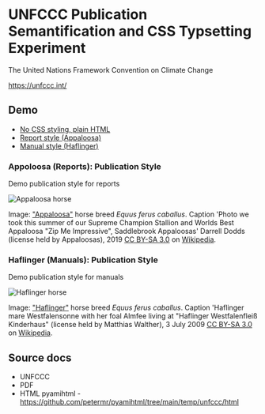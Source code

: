 # UNFCCC Publication Semantification and CSS Typsetting Experiment

The United Nations Framework Convention on Climate Change

https://unfccc.int/

## Demo

  - [No CSS styling, plain HTML](https://vivliostyle.vercel.app/#src=https://raw.githubusercontent.com/semanticClimate/unfccc/main/publication.json)
  - [Report style (Appaloosa)](https://vivliostyle.vercel.app/#src=https://raw.githubusercontent.com/semanticClimate/unfccc/main/publication.json&style=https://raw.githubusercontent.com/semanticClimate/unfccc/main/css/appaloosa.css&bookMode=true)
  - [Manual style (Haflinger)](https://vivliostyle.vercel.app/#src=https://raw.githubusercontent.com/semanticClimate/unfccc/main/publication.json&style=https://raw.githubusercontent.com/a-machine/manual-demo/main/uhtml/css/haflinger.css&bookMode=true)

### Appoloosa (Reports): Publication Style

Demo publication style for reports

![Appaloosa horse](https://upload.wikimedia.org/wikipedia/commons/thumb/9/9b/THIEL_619.jpg/450px-THIEL_619.jpg) 

Image: ["Appaloosa"](https://en.wikipedia.org/wiki/Appaloosa) horse breed *Equus ferus caballus*. Caption 'Photo we took this summer of our Supreme Champion Stallion and Worlds Best Appaloosa "Zip Me Impressive", Saddlebrook Appaloosas' Darrell Dodds (license held by Appaloosas), 2019 [CC BY-SA 3.0](https://creativecommons.org/licenses/by-sa/3.0) on [Wikipedia](https://en.wikipedia.org/wiki/Appaloosa#/media/File:THIEL_619.jpg).

### Haflinger (Manuals): Publication Style

Demo publication style for manuals

![Haflinger horse](https://upload.wikimedia.org/wikipedia/commons/thumb/e/ee/Haflinger_Westfalensonne_und_Almfee.JPG/513px-Haflinger_Westfalensonne_und_Almfee.JPG) 

Image: ["Haflinger"](https://en.wikipedia.org/wiki/Haflinger) horse breed *Equus ferus caballus*. Caption 'Haflinger mare Westfalensonne with her foal Almfee living at "Haflinger Westfalenfleiß Kinderhaus" (license held by Matthias Walther), 3 July 2009 [CC BY-SA 3.0](https://creativecommons.org/licenses/by-sa/3.0) on [Wikipedia](https://commons.wikimedia.org/wiki/File:Haflinger_Westfalensonne_und_Almfee.JPG).

## Source docs

  - UNFCCC 
  - PDF 
  - HTML pyamihtml - https://github.com/petermr/pyamihtml/tree/main/temp/unfccc/html
    
